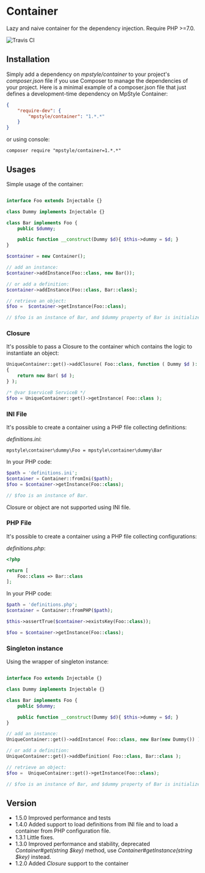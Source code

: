 # Container

Lazy and naive container for the dependency injection.
Require PHP >=7.0.

![Travis CI](https://travis-ci.org/MpStyle/container.svg?branch=master)

## Installation

Simply add a dependency on _mpstyle/container_ to your project's _composer.json_ file if you use Composer to manage the dependencies of your project. Here is a minimal example of a composer.json file that just defines a development-time dependency on MpStyle Container:

```json
{
    "require-dev": {
        "mpstyle/container": "1.*.*"
    }
}
```

or using console:

```
composer require "mpstyle/container=1.*.*"
```

## Usages

Simple usage of the container:

```php

interface Foo extends Injectable {}

class Dummy implements Injectable {}

class Bar implements Foo {
    public $dummy;

    public function __construct(Dummy $d){ $this->dummy = $d; }
}

$container = new Container();

// add an instance:
$container->addInstance(Foo::class, new Bar());

// or add a definition:
$container->addInstance(Foo::class, Bar::class);

// retrieve an object:
$foo =  $container->getInstance(Foo::class);

// $foo is an instance of Bar, and $dummy property of Bar is initialized as an instance of Dummy.

```

### Closure

It's possible to pass a Closure to the container which contains the logic to instantiate an object: 

```php
UniqueContainer::get()->addClosure( Foo::class, function ( Dummy $d ): Foo
{
    return new Bar( $d );
} );

/* @var $serviceB ServiceB */
$foo = UniqueContainer::get()->getInstance( Foo::class );
```

### INI File

It's possible to create a container using a PHP file collecting definitions:

_definitions.ini_:
```
mpstyle\container\dummy\Foo = mpstyle\container\dummy\Bar
```

In your PHP code:
```php
$path = 'definitions.ini';
$container = Container::fromIni($path);
$foo = $container->getInstance(Foo::class);

// $foo is an instance of Bar.
```

Closure or object are not supported using INI file.

### PHP File

It's possible to create a container using a PHP file collecting configurations: 

_definitions.php_:
```php
<?php

return [
    Foo::class => Bar::class
];
```

In your PHP code:
```php
$path = 'definitions.php';
$container = Container::fromPHP($path);

$this->assertTrue($container->existsKey(Foo::class));

$foo = $container->getInstance(Foo::class);
```

### Singleton instance

Using the wrapper of singleton instance:

```php

interface Foo extends Injectable {}

class Dummy implements Injectable {}

class Bar implements Foo {
    public $dummy;

    public function __construct(Dummy $d){ $this->dummy = $d; }
}

// add an instance:
UniqueContainer::get()->addInstance( Foo::class, new Bar(new Dummy()) );

// or add a definition:
UniqueContainer::get()->addDefinition( Foo::class, Bar::class );

// retrieve an object:
$foo =  UniqueContainer::get()->getInstance(Foo::class);

// $foo is an instance of Bar, and $dummy property of Bar is initialized as an instance of Dummy.
```

## Version

- 1.5.0 Improved performance and tests
- 1.4.0 Added support to load definitions from INI file and to load a container from PHP configuration file.
- 1.3.1 Little fixes.
- 1.3.0 Improved performance and stability, deprecated _Container#get(string $key)_ method, use _Container#getInstance(string $key)_ instead.
- 1.2.0 Added _Closure_ support to the container 
